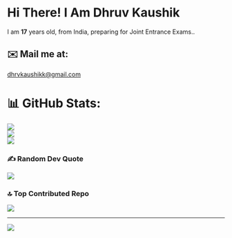 # Hi There! I Am Dhruv Kaushik
I am **17** years old, from India, preparing for Joint Entrance Exams..

## ✉️ Mail me at:
dhrvkaushikk@gmail.com

# 📊 GitHub Stats:
![](https://github-readme-stats.vercel.app/api?username=dhruvvkaushik&theme=dark&hide_border=false&include_all_commits=false&count_private=false)<br/>
![](https://github-readme-streak-stats.herokuapp.com/?user=dhruvvkaushik&theme=dark&hide_border=false)<br/>
![](https://github-readme-stats.vercel.app/api/top-langs/?username=dhruvvkaushik&theme=dark&hide_border=false&include_all_commits=false&count_private=false&layout=compact)

### ✍️ Random Dev Quote
![](https://quotes-github-readme.vercel.app/api?type=horizontal&theme=radical)

### 🔝 Top Contributed Repo
![](https://github-contributor-stats.vercel.app/api?username=dhruvvkaushik&limit=5&theme=dark&combine_all_yearly_contributions=true)

---
[![](https://visitcount.itsvg.in/api?id=dhruvvkaushik&icon=0&color=0)](https://visitcount.itsvg.in)
